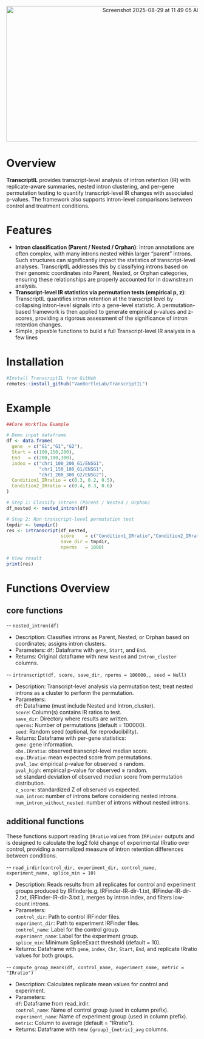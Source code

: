 
<p align="center">
  <img width="752" height="358" alt="Screenshot 2025-08-29 at 11 49 05 AM"
       src="https://github.com/user-attachments/assets/d94f2ace-ab4a-4d5c-91e0-dab35c45ce0b" />
</p>


# Overview
**TranscriptIL** provides transcript-level analysis of intron retention (IR) with replicate-aware summaries, nested intron clustering, and per-gene permutation testing to quantify transcript-level IR changes with associated p-values. The framework also supports intron-level comparisons between control and treatment conditions.

# Features
- **Intron classification (Parent / Nested / Orphan)**: Intron annotations are often complex, with many introns nested within larger “parent” introns. Such structures can significantly impact the statistics of transcript-level analyses. TranscriptIL addresses this by classifying introns based on their genomic coordinates into Parent, Nested, or Orphan categories, ensuring these relationships are properly accounted for in downstream analysis.
- **Transcript-level IR statistics via permutation tests (empirical p, z)**: TranscriptIL quantifies intron retention at the transcript level by collapsing intron-level signals into a gene-level statistic. A permutation-based framework is then applied to generate empirical p-values and z-scores, providing a rigorous assessment of the significance of intron retention changes.
- Simple, pipeable functions to build a full Transcript-level IR analysis in a few lines

# Installation
```r
#Install TranscriptIL from GitHub
remotes::install_github("VanBortleLab/TranscriptIL")
```

# Example
```r
##Core Workflow Example

# Demo input dataframe
df <- data.frame(
  gene  = c("G1","G1","G2"),
  Start = c(100,150,200),
  End   = c(200,180,300),
  index = c("chr1_100_200_G1/ENSG1",
            "chr1_150_180_G1/ENSG1",
            "chr1_200_300_G2/ENSG2"),
  Condition1_IRratio = c(0.3, 0.2, 0.5),
  Condition2_IRratio = c(0.4, 0.3, 0.6)
)

# Step 1: Classify introns (Parent / Nested / Orphan)
df_nested <- nested_intron(df)

# Step 2: Run transcript-level permutation test
tmpdir <- tempdir()
res <- irtranscript(df_nested, 
                    score    = c("Condition1_IRratio","Condition2_IRratio"), 
                    save_dir = tmpdir,
                    nperms   = 1000)

# View result
print(res)
```
# Functions Overview
## core functions
-- `nested_intron(df)`
- Description: Classifies introns as Parent, Nested, or Orphan based on coordinates; assigns intron clusters.
- Parameters:
`df`: Dataframe with `gene`, `Start`, and `End`.
- Returns: Original dataframe with new `Nested` and `Intron_cluster` columns.

-- `irtranscript(df, score, save_dir, nperms = 100000,, seed = Null)`
- Description: Transcript-level analysis via permutation test; treat nested introns as a cluster to perform the permutation.
- Parameters:<br>
`df`: Dataframe (must include Nested and Intron_cluster). <br>
`score`: Column(s) contains IR ratios to test. <br>
`save_dir`: Directory where results are written. <br>
`nperms`: Number of permutations (default = 100000). <br>
`seed`: Random seed (optional, for reproducibility).<br>
- Returns: Dataframe with per-gene statistics: <br>
`gene`: gene information. <br>
`obs.IRratio`: observed transcript-level median score. <br>
`exp.IRratio`: mean expected score from permutations. <br>
`pval_low`: empirical p-value for observed ≤ random. <br>
`pval_high`: empirical p-value for observed ≥ random. <br>
`sd`: standard deviation of observed median score from permutation distribution. <br>
`z_score`: standardized Z of observed vs expected. <br>
`num_intron`: number of introns before considering nested introns. <br>
`num_intron_without_nested`: number of introns without nested introns. <br>


## additional functions
These functions support reading `IRratio` values from `IRFinder` outputs and is designed to calculate the log2 fold change of experimental IRratio over control, providing a normalized measure of intron retention differences between conditions.

-- `read_irdir(control_dir, experiment_dir, control_name, experiment_name, splice_min = 10)` 
- Description: Reads results from all replicates for control and experiment groups produced by IRfinder(e.g. IRFinder-IR-dir-1.txt, IRFinder-IR-dir-2.txt, IRFinder-IR-dir-3.txt ), merges by intron index, and filters low-count introns. <br>
- Parameters: <br>
`control_dir`: Path to control IRFinder files. <br>
`experiment_dir`: Path to experiment IRFinder files. <br>
`control_name`: Label for the control group. <br>
`experiment_name`: Label for the experiment group. <br>
`splice_min`: Minimum SpliceExact threshold (default = 10). <br>
- Returns: Dataframe with `gene`, `index`, `Chr`, `Start`, `End`, and replicate IRratio values for both groups.<br>

-- `compute_group_means(df, control_name, experiment_name, metric = "IRratio")`
- Description: Calculates replicate mean values for control and experiment. <br>
- Parameters: <br>
`df`: Dataframe from read_irdir. <br>
`control_name`: Name of control group (used in column prefix). <br>
`experiment_name`: Name of experiment group (used in column prefix). <br>
`metric`: Column to average (default = "IRratio"). <br>
- Returns: Dataframe with new `{group}_{metric}_avg` columns. <br>







